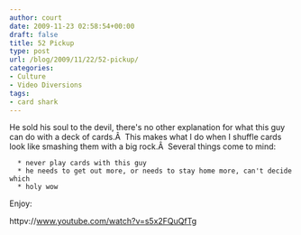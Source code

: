 ```yaml
---
author: court
date: 2009-11-23 02:58:54+00:00
draft: false
title: 52 Pickup
type: post
url: /blog/2009/11/22/52-pickup/
categories:
- Culture
- Video Diversions
tags:
- card shark
---
```


He sold his soul to the devil, there's no other explanation for what this guy can do with a deck of cards.Â  This makes what I do when I shuffle cards look like smashing them with a big rock.Â  Several things come to mind:



	  * never play cards with this guy
	  * he needs to get out more, or needs to stay home more, can't decide which
	  * holy wow

Enjoy:

httpv://www.youtube.com/watch?v=s5x2FQuQfTg
